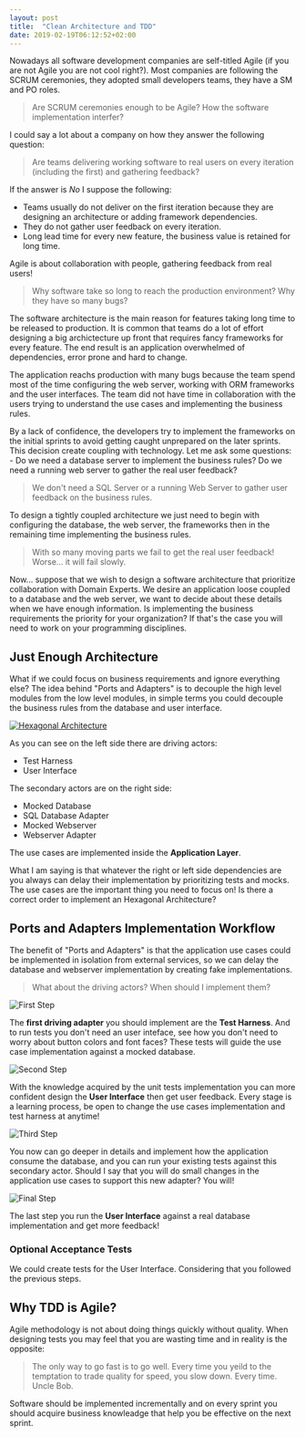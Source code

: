 ```yaml
---
layout: post
title:  "Clean Architecture and TDD"
date: 2019-02-19T06:12:52+02:00
---
```

Nowadays all software development companies are self-titled Agile (if you are not Agile you are not cool right?). Most companies are following the SCRUM ceremonies, they adopted small developers teams, they have a SM and PO roles. 

> Are SCRUM ceremonies enough to be Agile? How the software implementation interfer? 

I could say a lot about a company on how they answer the following question: 

> Are teams delivering working software to real users on every iteration (including the first) and gathering feedback?

If the answer is *No* I suppose the following:

* Teams usually do not deliver on the first iteration because they are designing an architecture or adding framework dependencies. 
* They do not gather user feedback on every iteration.
* Long lead time for every new feature, the business value is retained for long time.

Agile is about collaboration with people, gathering feedback from real users!

> Why software take so long to reach the production environment? Why they have so many bugs?

The software architecture is the main reason for features taking long time to be released to production. It is common that teams do a lot of effort designing a big archictecture up front that requires fancy frameworks for every feature. The end result is an application overwhelmed of dependencies, error prone and hard to change.

The application reachs production with many bugs because the team spend most of the time configuring the web server, working with ORM frameworks and the user interfaces. The team did not have time in collaboration with the users trying to understand the use cases and implementing the business rules.

By a lack of confidence, the developers try to implement the frameworks on the initial sprints to avoid getting caught unprepared on the later sprints. This decision create coupling with technology. Let me ask some questions: - Do we need a database server to implement the business rules? Do we need a running web server to gather the real user feedback?

> We don't need a SQL Server or a running Web Server to gather user feedback on the business rules.

To design a tightly coupled architecture we just need to begin with configuring the database, the web server, the frameworks then in the remaining time implementing the business rules.

> With so many moving parts we fail to get the real user feedback! Worse... it will fail slowly.

Now... suppose that we wish to design a software architecture that prioritize collaboration with Domain Experts. We desire an application loose coupled to a database and the web server, we want to decide about these details when we have enough information. Is implementing the business requirements the priority for your organization? If that's the case you will need to work on your programming disciplines.

## Just Enough Architecture

What if we could focus on business requirements and ignore everything else? The idea behind "Ports and Adapters" is to decouple the high level modules from the low level modules, in simple terms you could decouple the business rules from the database and user interface.

[![Hexagonal Architecture](/static/hexagonal-architecture/hexagonal-architecture.png)](/static/hexagonal-architeture/hexagonal-architecture.png)

As you can see on the left side there are driving actors:

* Test Harness
* User Interface

The secondary actors are on the right side:

- Mocked Database
- SQL Database Adapter
- Mocked Webserver
- Webserver Adapter

The use cases are implemented inside the **Application Layer**.

What I am saying is that whatever the right or left side dependencies are you always can delay their implementation by prioritizing tests and mocks. The use cases are the important thing you need to focus on! Is there a correct order to implement an Hexagonal Architecture?

## Ports and Adapters Implementation Workflow

The benefit of "Ports and Adapters" is that the application use cases could be implemented in isolation from external services, so we can delay the database and webserver implementation by creating fake implementations. 

> What about the driving actors? When should I implement them?

![First Step](/static/hexagonal-architecture/guided-by-tests-1.png)

The **first driving adapter** you should implement are the **Test Harness**. And to run tests you don't need an user inteface, see how you don't need to worry about button colors and font faces? These tests will guide the use case implementation against a mocked database.

![Second Step](/static/hexagonal-architecture/guided-by-tests-2.png)

With the knowledge acquired by the unit tests implementation you can more confident design the **User Interface** then get user feedback. Every stage is a learning process, be open to change the use cases implementation and test harness at anytime!

![Third Step](/static/hexagonal-architecture/guided-by-tests-3.png)

You now can go deeper in details and implement how the application consume the database, and you can run your existing tests against this secondary actor. Should I say that you will do small changes in the application use cases to support this new adapter? You will!

![Final Step](/static/hexagonal-architecture/guided-by-tests-4.png)

The last step you run the **User Interface** against a real database implementation and get more feedback!

### Optional Acceptance Tests

We could create tests for the User Interface. Considering that you followed the previous steps.

## Why TDD is Agile?

Agile methodology is not about doing things quickly without quality. When designing tests you may feel that you are wasting time and in reality is the opposite:

> The only way to go fast is to go well. Every time you yeild to the temptation to trade quality for speed, you slow down. Every time. Uncle Bob.

Software should be implemented incrementally and on every sprint you should acquire business knowleadge that help you be effective on the next sprint.